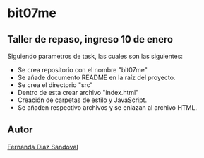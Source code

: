 # bit07me

## Taller de repaso, ingreso 10 de enero

Siguiendo parametros de task, las cuales son las siguientes: 

* Se crea repositorio con el nombre "bit07me"
* Se añade documento README en la raíz del proyecto. 
* Se crea el directorio "src"
* Dentro de esta crear archivo "index.html"
* Creación de carpetas de estilo y JavaScript.
* Se añaden respectivo archivos y se enlazan al archivo HTML. 


## Autor
[Fernanda Diaz Sandoval](https://www.linkedin.com/in/lufe-diaz-s/)
